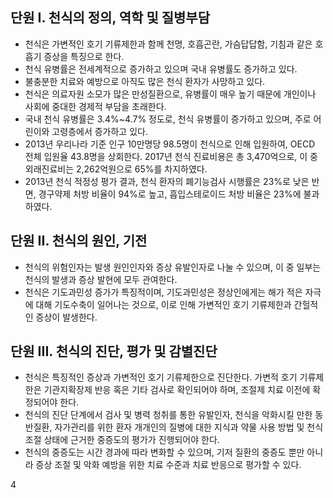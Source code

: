 ## 단원 I. 천식의 정의, 역학 및 질병부담

*   천식은 가변적인 호기 기류제한과 함께 천명, 호흡곤란, 가슴답답함, 기침과 같은 호흡기 증상을 특징으로 한다.
*   천식 유병률은 전세계적으로 증가하고 있으며 국내 유병률도 증가하고 있다.
*   불충분한 치료와 예방으로 아직도 많은 천식 환자가 사망하고 있다.
*   천식은 의료자원 소모가 많은 만성질환으로, 유병률이 매우 높기 때문에 개인이나 사회에 중대한 경제적 부담을 초래한다.
*   국내 천식 유병률은 3.4%~4.7% 정도로, 천식 유병률이 증가하고 있으며, 주로 어린이와 고령층에서 증가하고 있다.
*   2013년 우리나라 기준 인구 10만명당 98.5명이 천식으로 인해 입원하여, OECD 전체 입원율 43.8명을 상회한다. 2017년 천식 진료비용은 총 3,470억으로, 이 중 외래진료비는 2,262억원으로 65%를 차지하였다.
*   2013년 천식 적정성 평가 결과, 천식 환자의 폐기능검사 시행률은 23%로 낮은 반면, 경구약제 처방 비율이 94%로 높고, 흡입스테로이드 처방 비율은 23%에 불과하였다.

## 단원 II. 천식의 원인, 기전

*   천식의 위험인자는 발생 원인인자와 증상 유발인자로 나눌 수 있으며, 이 중 일부는 천식의 발생과 증상 발현에 모두 관여한다.
*   천식은 기도과민성 증가가 특징적이며, 기도과민성은 정상인에게는 해가 적은 자극에 대해 기도수축이 일어나는 것으로, 이로 인해 가변적인 호기 기류제한과 간헐적인 증상이 발생한다.

## 단원 III. 천식의 진단, 평가 및 감별진단

*   천식은 특징적인 증상과 가변적인 호기 기류제한으로 진단한다. 가변적 호기 기류제한은 기관지확장제 반응 혹은 기타 검사로 확인되어야 하며, 조절제 치료 이전에 확정되어야 한다.
*   천식의 진단 단계에서 검사 및 병력 청취를 통한 유발인자, 천식을 악화시킬 만한 동반질환, 자가관리를 위한 환자 개개인의 질병에 대한 지식과 약물 사용 방법 및 천식 조절 상태에 근거한 중증도의 평가가 진행되어야 한다.
*   천식의 중증도는 시간 경과에 따라 변화할 수 있으며, 기저 질환의 중증도 뿐만 아니라 증상 조절 및 악화 예방을 위한 치료 수준과 치료 반응으로 평가할 수 있다.

<PAGE>4